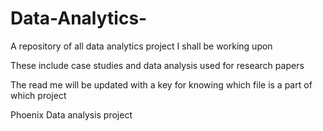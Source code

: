 # Data-Analytics-

A repository of all data analytics project I shall be working upon

These include case studies and data analysis used for research papers

The read me will be updated with a key for knowing which file is a part of which project

Phoenix Data analysis project
